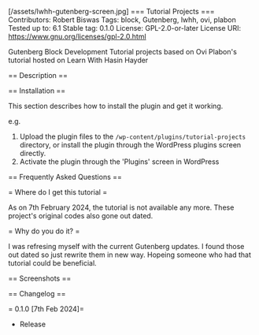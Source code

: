 [/assets/lwhh-gutenberg-screen.jpg]
=== Tutorial Projects ===
Contributors: Robert Biswas
Tags: block, Gutenberg, lwhh, ovi, plabon
Tested up to: 6.1
Stable tag: 0.1.0
License: GPL-2.0-or-later
License URI: https://www.gnu.org/licenses/gpl-2.0.html

Gutenberg Block Development Tutorial projects based on Ovi Plabon's tutorial hosted on Learn With Hasin Hayder

== Description ==

== Installation ==

This section describes how to install the plugin and get it working.

e.g.

1. Upload the plugin files to the `/wp-content/plugins/tutorial-projects` directory, or install the plugin through the WordPress plugins screen directly.
1. Activate the plugin through the 'Plugins' screen in WordPress

== Frequently Asked Questions ==

= Where do I get this tutorial =

As on 7th February 2024, the tutorial is not available any more. These project's original codes also gone out dated.

= Why do you do it? =

I was refresing myself with the current Gutenberg updates. I found those out dated so just rewrite them in new way. Hopeing someone who had that tutorial could be beneficial.

== Screenshots ==

== Changelog ==

= 0.1.0 [7th Feb 2024]=

- Release
